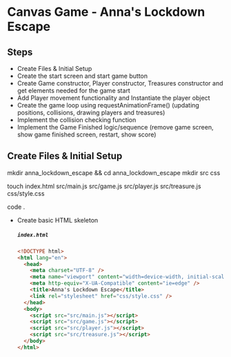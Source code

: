 <h1><b>Canvas Game - Anna's Lockdown Escape</b></h1>

<h2>Steps</h2>

<ul>
<li>Create Files & Initial Setup</li>
<li>Create the start screen and start game button</li>
<li>Create Game constructor, Player constructor, Treasures constructor and get elements needed for the game start</li>
<li>Add Player movement functionality and Instantiate the player object</li>
<li>Create the game loop using requestAnimationFrame() (updating positions, collisions, drawing players and treasures)</li>
<li>Implement the collision checking function</li>
<li>Implement the Game Finished logic/sequence (remove game screen, show game finished screen, restart, show score)</li>
</ul>

<h2>Create Files & Initial Setup</h2>

mkdir anna_lockdown_escape && cd anna_lockdown_escape
mkdir src css

touch index.html src/main.js src/game.js src/player.js src/treasure.js css/style.css

code .

<ul>
<li>Create basic HTML skeleton</li>

##### `index.html`
```html
<!DOCTYPE html>
<html lang="en">
  <head>
    <meta charset="UTF-8" />
    <meta name="viewport" content="width=device-width, initial-scale=1.0" />
    <meta http-equiv="X-UA-Compatible" content="ie=edge" />
    <title>Anna's Lockdown Escape</title>
    <link rel="stylesheet" href="css/style.css" />
  </head>
  <body>
    <script src="src/main.js"></script>
    <script src="src/game.js"></script>
    <script src="src/player.js"></script>
    <script src="src/treasure.js"></script>
  </body>
</html>
```



